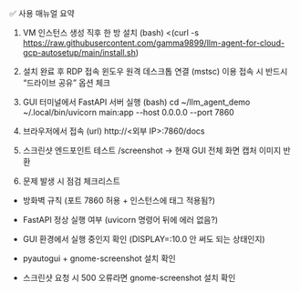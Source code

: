✅ 사용 매뉴얼 요약
1. VM 인스턴스 생성 직후 한 방 설치
(bash) 
 <(curl -s https://raw.githubusercontent.com/gamma9899/llm-agent-for-cloud-gcp-autosetup/main/install.sh)

2. 설치 완료 후 RDP 접속
 윈도우 원격 데스크톱 연결 (mstsc) 이용
 접속 시 반드시 “드라이브 공유” 옵션 체크

3. GUI 터미널에서 FastAPI 서버 실행
(bash)
 cd ~/llm_agent_demo
 ~/.local/bin/uvicorn main:app --host 0.0.0.0 --port 7860

4. 브라우저에서 접속
(url)
 http://<외부 IP>:7860/docs

5. 스크린샷 엔드포인트 테스트
 /screenshot → 현재 GUI 전체 화면 캡처 이미지 반환

6. 문제 발생 시 점검 체크리스트
 - 방화벽 규칙 (포트 7860 허용 + 인스턴스에 태그 적용됨?)

 - FastAPI 정상 실행 여부 (uvicorn 명령어 뒤에 에러 없음?)

 - GUI 환경에서 실행 중인지 확인 (DISPLAY=:10.0 안 써도 되는 상태인지)

 - pyautogui + gnome-screenshot 설치 확인

 - 스크린샷 요청 시 500 오류라면 gnome-screenshot 설치 확인

